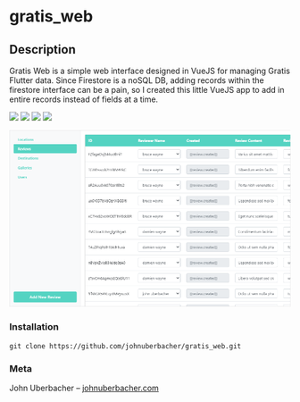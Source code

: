 # gratis_web
 
## Description
Gratis Web is a simple web interface designed in VueJS for managing Gratis Flutter data. Since Firestore is a noSQL DB, adding records within the firestore interface can be a pain, so I created this little VueJS app to add in entire records instead of fields at a time.

![](https://img.shields.io/badge/html5-%23E34F26.svg?style=for-the-badge&logo=html5&logoColor=white) ![](https://img.shields.io/badge/css3-%231572B6.svg?style=for-the-badge&logo=css3&logoColor=white) ![](https://img.shields.io/badge/vuejs-%2335495e.svg?style=for-the-badge&logo=vue-dot-js&logoColor=%234FC08D) ![](https://img.shields.io/badge/firebase-%23039BE5.svg?style=for-the-badge)

![Screenshot](screenshot.png)

### Installation

```
git clone https://github.com/johnuberbacher/gratis_web.git
```

### Meta

John Uberbacher – [johnuberbacher.com](https://johnuberbacher.com)

